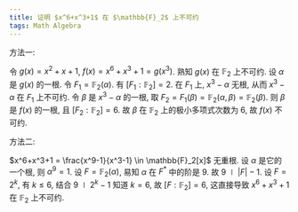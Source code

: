 ```yaml
---
title: 证明 $x^6+x^3+1$ 在 $\mathbb{F}_2$ 上不可约
tags: Math Algebra
---
```


方法一:

令 $g(x) = x^2+x+1$, $f(x)=x^6+x^3+1 = g(x^3)$. 熟知 $g(x)$ 在 $\mathbb{F}_2$ 上不可约. 设 $\alpha$ 是 $g(x)$ 的一根. 令 $F_1 = \mathbb{F}_2(\alpha)$. 有 $[F_1:\mathbb{F}_2] = 2$. 在 $F_1$ 上, $x^3-\alpha$ 无根, 从而 $x^3-\alpha$ 在 $F_1$ 上不可约. 令 $\beta$ 是 $x^3-\alpha$ 的一根, 取 $F_2 =F_1(\beta)=\mathbb{F}_2(\alpha,\beta)=\mathbb{F}_2(\beta)$. 则 $\beta$ 是 $f(x)$ 的一根, 且 $[F_2:\mathbb{F}_2] = 6$. 故 $\beta$ 在 $\mathbb{F}_2$ 上的极小多项式次数为 $6$, 故 $f(x)$ 不可约.

方法二:

$x^6+x^3+1 = \frac{x^9-1}{x^3-1} \in \mathbb{F}_2[x]$ 无重根. 设 $\alpha$ 是它的一个根, 则 $\alpha^9 = 1$. 设 $F = \mathbb{F}_2(\alpha)$, 易知 $\alpha$ 在 $F^*$ 中的阶是 $9$. 故 $9 \mid |F|-1$. 设 $F=2^k$, 有 $k \le 6$, 结合 $9 \mid 2^k-1$ 知道 $k=6$, 故 $[F:\mathbb{F}_2] = 6$, 这直接导致 $x^6+x^3+1$ 在 $\mathbb{F}_2$ 上不可约.
